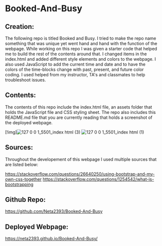 # Booked-And-Busy


## Creation:

The following repo is titled Booked and Busy. I tried to make the repo name something that was unique yet went hand and hand with the function of the webpage. While working on this repo I was given a starter code that helped me to build the rest of the contents around that. I changed items in the index.html and added different style elements and colors to the webpage. I also used JavaScript to add the current time and date and to have the colors of the time-blocks change with past, present, and future color coding. I used helped from my instructor, TA's and classmates to help troubleshoot issues. 

## Contents:

The contents of this repo include the index.html file, an assets folder that holds the JavaScript file and CSS styling sheet. The repo also includes this README.md file that you are currently reading that holds a screenshot of the deployed webpage. 

[!img]![127 0 0 1_5501_index html (3)](https://user-images.githubusercontent.com/128006949/236391304-982397eb-75dc-4f1f-b11e-43b1f5855882.png)
![127 0 0 1_5501_index html (1)](https://user-images.githubusercontent.com/128006949/236391312-b291617b-c657-4193-81e7-f70a8a4484d4.png)



## Sources: 

Throughout the developement of this webpage I used multiple sources that are listed below:

https://stackoverflow.com/questions/26640250/using-bootstrap-and-my-own-css-together
https://stackoverflow.com/questions/1254542/what-is-bootstrapping




## Github Repo:

https://github.com/Neta2393/Booked-And-Busy

## Deployed Webpage:

https://neta2393.github.io/Booked-And-Busy/


